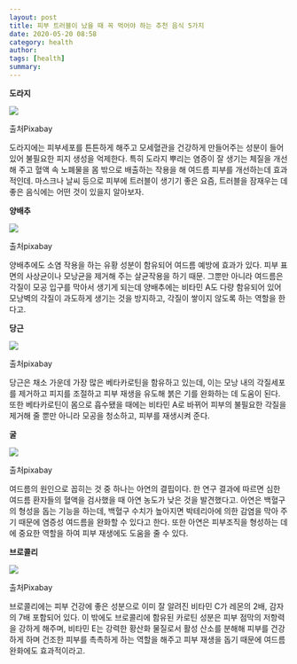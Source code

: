 ```yaml
---
layout: post
title: 피부 트러블이 났을 때 꼭 먹어야 하는 추천 음식 5가지 
date: 2020-05-20 08:58
category: health
author: 
tags: [health]
summary: 
---
```



**도라지**

![](https://img1.daumcdn.net/thumb/R720x0/?fname=https%3A%2F%2Ft1.daumcdn.net%2Fliveboard%2Finterstella-story%2F1123048522014d479513e54e1cc7f30e.JPG)

출처Pixabay

도라지에는 피부세포를 튼튼하게 해주고 모세혈관을 건강하게 만들어주는 성분이 들어 있어 불필요한 피지 생성을 억제한다. 특히 도라지 뿌리는 염증이 잘 생기는 체질을 개선해 주고 혈액 속 노폐물을 몸 밖으로 배출하는 작용을 해 여드름 피부를 개선하는데 효과적인데. 마스크나 날씨 등으로 피부에 트러블이 생기기 좋은 요즘, 트러블을 잠재우는 데 좋은 음식에는 어떤 것이 있을지 알아보자.

**양배추**

![](https://img1.daumcdn.net/thumb/R720x0/?fname=https%3A%2F%2Ft1.daumcdn.net%2Fliveboard%2Finterstella-story%2F89d1f51be1364aca86ee4df3e198966b.jpg)

출처pixabay

양배추에도 소염 작용을 하는 유황 성분이 함유되어 여드름 예방에 효과가 있다. 피부 표면의 사상균이나 모낭균을 제거해 주는 살균작용을 하기 때문. 그뿐만 아니라 여드름은 각질이 모공 입구를 막아서 생기게 되는데 양배추에는 비타민 A도 다량 함유되어 있어 모낭벽의 각질이 과도하게 생기는 것을 방지하고, 각질이 쌓이지 않도록 하는 역할을 한다고.

**당근**

![](https://img1.daumcdn.net/thumb/R720x0/?fname=https%3A%2F%2Ft1.daumcdn.net%2Fliveboard%2Finterstella-story%2F54d7499d7ed447d4899cb539f316b12f.jpg)

출처pixabay

당근은 채소 가운데 가장 많은 베타카로틴을 함유하고 있는데, 이는 모낭 내의 각질세포를 제거하고 피지를 조절하고 피부 재생을 유도해 붉은 기를 완화하는 데 도움이 된다. 또한 베타카로틴이 몸으로 흡수됐을 때에는 비타민 A로 바뀌어 피부의 불필요한 각질을 제거해 줄 뿐만 아니라 모공을 청소하고, 피부를 재생시켜 준다.

**굴**

![](https://img1.daumcdn.net/thumb/R720x0/?fname=https%3A%2F%2Ft1.daumcdn.net%2Fliveboard%2Finterstella-story%2F5a1d58ae7a75440f9261aaf55831efcb.jpg)

출처pixabay

여드름의 원인으로 꼽히는 것 중 하나는 아연의 결핍이다. 한 연구 결과에 따르면 심한 여드름 환자들의 혈액을 검사했을 때 아연 농도가 낮은 것을 발견했다고. 아연은 백혈구의 형성을 돕는 기능을 하는데, 백혈구 수치가 높아지면 박테리아에 의한 감염을 막아 주기 때문에 염증성 여드름을 완화할 수 있다고 한다. 또한 아연은 피부조직을 형성하는 데에 중요한 역할을 하여 피부 재생에도 도움을 줄 수 있다.

**브로콜리**

![](https://img1.daumcdn.net/thumb/R720x0/?fname=https%3A%2F%2Ft1.daumcdn.net%2Fliveboard%2Finterstella-story%2Ff03c5df374d34965b556f1436221e635.JPG)

출처Pixabay

브로콜리에는 피부 건강에 좋은 성분으로 이미 잘 알려진 비타민 C가 레몬의 2배, 감자의 7배 포함되어 있다. 이 밖에도 브로콜리에 함유된 카로틴 성분은 피부 점막의 저항력을 강하게 해주며, 비타민 E는 강력한 황산화 물질로서 활성 산소를 분해해 피부를 건강하게 하며 건조한 피부를 촉촉하게 하는 역할을 해주고 피부 재생을 돕기 때문에 여드름 완화에도 효과적이라고.